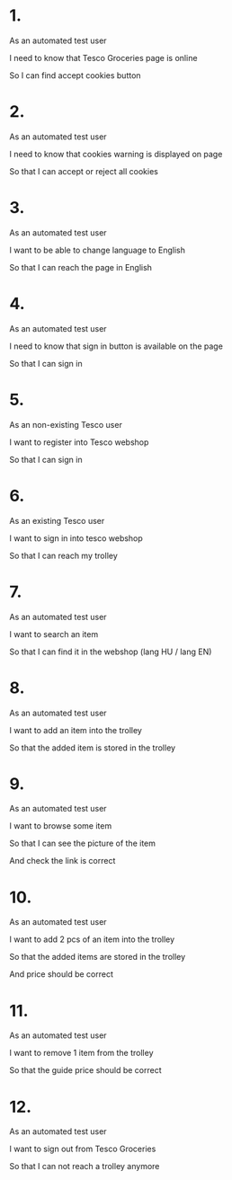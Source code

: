 # 1.
As an automated test user

I need to know that Tesco Groceries page is online

So I can find accept cookies button



# 2.
As an automated test user

I need to know that cookies warning is displayed on page

So that I can accept or reject all cookies

# 3.
As an automated test user

I want to be able to change language to English

So that I can reach the page in English

# 4.

As an automated test user

I need to know that sign in button is available on the page

So that I can sign in

# 5. 
As an non-existing Tesco user

I want to register into Tesco webshop

So that I can sign in

# 6.
As an existing Tesco user

I want to sign in into tesco webshop

So that I can reach my trolley

# 7.
As an automated test user

I want to search an item

So that I can find it in the webshop (lang HU / lang EN)

# 8.
As an automated test user

I want to add an item into the trolley

So that the added item is stored in the trolley

# 9.
As an automated test user

I want to browse some item

So that I can see the picture of the item

And check the link is correct

# 10.
As an automated test user

I want to add 2 pcs of an item into the trolley

So that the added items are stored in the trolley

And price should be correct

# 11.
As an automated test user

I want to remove 1 item from the trolley

So that the guide price should be correct

# 12.
As an automated test user

I want to sign out from Tesco Groceries

So that I can not reach a trolley anymore
